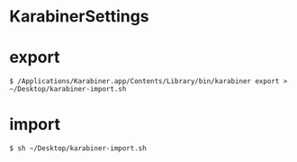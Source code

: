 KarabinerSettings
=================
# export
`$ /Applications/Karabiner.app/Contents/Library/bin/karabiner export > ~/Desktop/karabiner-import.sh`
# import
`$ sh ~/Desktop/karabiner-import.sh`
